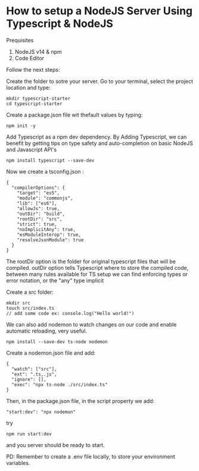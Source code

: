 # How to setup a NodeJS Server Using Typescript & NodeJS 

Prequisites

1. NodeJS v14 & npm
2. Code Editor

Follow the next steps:

Create the folder to sotre your server. Go to your terminal, select the project location and type:

    mkdir typescript-starter
    cd typescript-starter

Create a package.json file wit thefault values by typing:

    npm init -y
    
Add Typescript as a npm dev dependency. By Adding Typescript, we can benefit by getting tips on type safety and auto-completion on basic NodeJS and Javascript API's

    npm install typescript --save-dev

Now we create a tsconfig.json : 

    {
      "compilerOptions": {
        "target": "es5",                          
        "module": "commonjs",                    
        "lib": ["es6"],                     
        "allowJs": true,
        "outDir": "build",                          
        "rootDir": "src",
        "strict": true,         
        "noImplicitAny": true,
        "esModuleInterop": true,
        "resolveJsonModule": true
      }
    }
    
The rootDir option is the folder for original typescript files that will be compiled. outDir option tells Typescript where to store the compiled code, between many rules available for TS setup we can find enforcing types or error notation, or the "any" type implicit

Create a src folder:

    mkdir src
    touch src/index.ts
    // add some code ex: console.log("Hello world!")
    
We can also add nodemon to watch changes on our code and enable automatic reloading, very useful.


    npm install --save-dev ts-node nodemon
    
Create a nodemon.json file and add:

    {
      "watch": ["src"],
      "ext": ".ts,.js",
      "ignore": [],
      "exec": "npx ts-node ./src/index.ts"
    }

Then, in the package.json file, in the script property we add:

    "start:dev": "npx nodemon"
    
try
    
    npm run start:dev 

and you server should be ready to start. 
 
PD: Remember to create a .env file locally, to store your environment variables.
